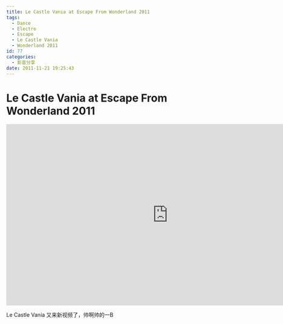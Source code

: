 ```yaml
---
title: Le Castle Vania at Escape From Wonderland 2011
tags:
  - Dance
  - Electro
  - Escape
  - Le Castle Vania
  - Wonderland 2011
id: 77
categories:
  - 影音分享
date: 2011-11-21 19:25:43
---
```


# Le Castle Vania at Escape From Wonderland 2011

<iframe width="854" height="480" src="https://www.youtube.com/embed/k1_iNS_lm-w" frameborder="0" allowfullscreen></iframe>

Le Castle Vania 又来新视频了，帅啊帅的一B
